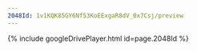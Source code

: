 ```yaml
---
2048Id: 1v1KQK85GY6Nf53KoEExgaR8dV_0x7Csj/preview
---
```

{% include googleDrivePlayer.html id=page.2048Id %}
